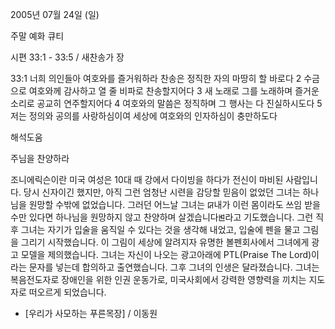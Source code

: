 2005년 07월 24일 (일)

주말 예화 큐티



시편 33:1 - 33:5 / 새찬송가  장


33:1 너희 의인들아 여호와를 즐거워하라 찬송은 정직한 자의 마땅히 할 바로다 2 수금으로 여호와께 감사하고 열 줄 비파로 찬송할지어다 3 새 노래로 그를 노래하며 즐거운 소리로 공교히 연주할지어다 4 여호와의 말씀은 정직하며 그 행사는 다 진실하시도다 5 저는 정의와 공의를 사랑하심이여 세상에 여호와의 인자하심이 충만하도다

해석도움





주님을 찬양하라

조니에릭슨이란 미국 여성은 10대 때 강에서 다이빙을 하다가 전신이 마비된 사람입니다. 
당시 신자이긴 했지만, 아직 그런 엄청난 시련을 감당할 믿음이 없었던 그녀는 하나님을 원망할 수밖에 없었습니다. 그러던 어느날 그녀는 ꡒ내가 이런 몸이라도 쓰임 받을 수만 있다면 하나님을 원망하지 않고 찬양하며 살겠습니다ꡓ라고 기도했습니다. 그런 직후 그녀는 자기가 입술을 움직일 수 있다는 것을 생각해 내었고, 입술에 펜을 물고 그림을 그리기 시작했습니다. 이 그림이 세상에 알려지자 유명한 볼펜회사에서 그녀에게 광고 모델을 제의했습니다. 그녀는 자신이 나오는 광고아래에 PTL(Praise The Lord)이라는 문자를 넣는데 합의하고 출연했습니다. 그후 그녀의 인생은 달라졌습니다. 그녀는 복음전도자로 장애인을 위한 인권 운동가로, 미국사회에서 강력한 영향력을 끼치는 지도자로 떠오르게 되었습니다.

- [우리가 사모하는 푸른목장] / 이동원